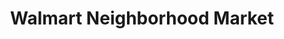 ---
title: "Walmart Neighborhood Market"
url: /san-angelo/walmart-neighborhood-market/
shop: supermarket
---